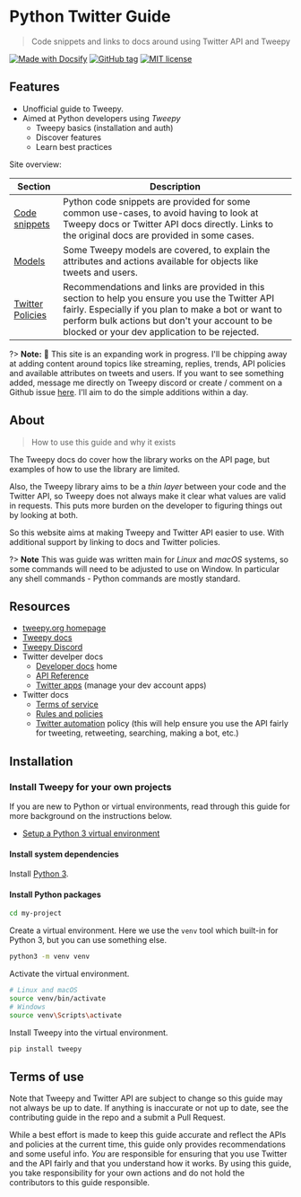 # Python Twitter Guide
> Code snippets and links to docs around using Twitter API and Tweepy

[![Made with Docsify](https://img.shields.io/badge/Made%20with-Docsify-blue.svg)](https://docsify.js.org/)
[![GitHub tag](https://img.shields.io/github/tag/MichaelCurrin/python-twitter-guide.svg)](https://GitHub.com/MichaelCurrin/python-twitter-guide/tags/)
[![MIT license](https://img.shields.io/badge/License-MIT-blue.svg)](https://github.com/MichaelCurrin/python-twitter-guide/blob/master/README.md#license)


## Features

- Unofficial guide to Tweepy.
- Aimed at Python developers using _Tweepy_
    - Tweepy basics (installation and auth)
    - Discover features
    - Learn best practices

Site overview:

Section | Description
---     | ---
[Code snippets](code_snippets.md) | Python code snippets are provided for some common use-cases, to avoid having to look at Tweepy docs or Twitter API docs directly. Links to the original docs are provided in some cases.
[Models](models.md) | Some Tweepy models are covered, to explain the attributes and actions available for objects like tweets and users.
[Twitter Policies](policies.md) | Recommendations and links are provided in this section to help you ensure you use the Twitter API fairly. Especially if you plan to make a bot or want to perform bulk actions but don't your account to be blocked or your dev application to be rejected.

?> **Note:** 🚧 This site is an expanding work in progress. I'll be chipping away at adding content around topics like streaming, replies, trends, API policies and available attributes on tweets and users. If you want to see something added, message me directly on Tweepy discord or create / comment on a Github issue [here](https://github.com/MichaelCurrin/python-twitter-guide/issues). I'll aim to do the simple additions within a day.

## About
> How to use this guide and why it exists

The Tweepy docs do cover how the library works on the API page, but examples of how to use the library are limited.

Also, the Tweepy library aims to be a _thin layer_ between your code and the Twitter API, so Tweepy does not always make it clear what values are valid in requests. This puts more burden on the developer to figuring things out by looking at both.

So this website aims at making Tweepy and Twitter API easier to use. With additional support by linking to docs and Twitter policies.

?> **Note** This was guide was written main for _Linux_ and _macOS_ systems, so some commands will need to be adjusted to use on Window. In particular any shell commands - Python commands are mostly standard.


## Resources

- [tweepy.org homepage](https://www.tweepy.org/)
- [Tweepy docs](http://tweepy.readthedocs.org/)
- [Tweepy Discord](https://discord.gg/bJvqnhg)
- Twitter develper docs
    - [Developer docs](https://developer.twitter.com/en/docs) home
    - [API Reference](https://developer.twitter.com/en/docs/api-reference-index)
    - [Twitter apps](https://developer.twitter.com/en/apps) (manage your dev account apps)
- Twitter docs
    - [Terms of service](https://twitter.com/en/tos)
    - [Rules and policies](https://help.twitter.com/en/rules-and-policies)
    - [Twitter automation](https://help.twitter.com/en/rules-and-policies/twitter-automation) policy (this will help ensure you use the API fairly for tweeting, retweeting, searching, making a bot, etc.)


## Installation

### Install Tweepy for your own projects

If you are new to Python or virtual environments, read through this guide for more background on the instructions below.

- [Setup a Python 3 virtual environment](https://gist.github.com/MichaelCurrin/3a4d14ba1763b4d6a1884f56a01412b7)


#### Install system dependencies

<!-- TODO: Link to Learn to Code project when links are updated -->

Install [Python 3](python.org/).


#### Install Python packages

```bash
cd my-project
```

Create a virtual environment. Here we use the `venv` tool which built-in for Python 3, but you can use something else.

```bash
python3 -m venv venv
```

Activate the virtual environment.

```bash
# Linux and macOS
source venv/bin/activate
# Windows
source venv\Scripts\activate
```

Install Tweepy into the virtual environment.

```bash
pip install tweepy
```


## Terms of use

Note that Tweepy and Twitter API are subject to change so this guide may not always be up to date.
If anything is inaccurate or not up to date, see the contributing guide in the repo and a submit a
Pull Request.

While a best effort is made to keep this guide accurate and reflect the APIs and policies at the
current time, this guide only provides recommendations and some useful info. _You_ are responsible
for ensuring that you use Twitter and the API fairly and that you understand how it works. By using
this guide, you take responsibility for your own actions and do not hold the contributors to this
guide responsible.

